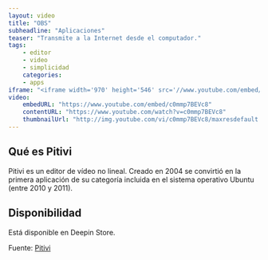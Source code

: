 ```yaml
---
layout: video
title: "OBS"
subheadline: "Aplicaciones"
teaser: "Transmite a la Internet desde el computador."
tags:
    - editor
    - video
    - simplicidad
    categories:
    - apps
iframe: "<iframe width='970' height='546' src='//www.youtube.com/embed/c0mmp7BEVc8' frameborder='0' allowfullscreen></iframe>"
video:
    embedURL: "https://www.youtube.com/embed/c0mmp7BEVc8"
    contentURL: "https://www.youtube.com/watch?v=c0mmp7BEVc8"
    thumbnailUrl: "http://img.youtube.com/vi/c0mmp7BEVc8/maxresdefault.jpg"
---
```

<!--more-->

## Qué es Pitivi
Pitivi es un editor de vídeo no lineal. Creado en 2004 se convirtió en la primera aplicación de su categoría incluida en el sistema operativo Ubuntu (entre 2010 y 2011).

## Disponibilidad

Está disponible en Deepin Store.

Fuente: [Pitivi](http://www.pitivi.org/)
